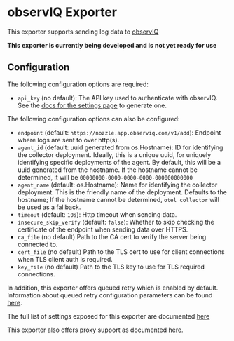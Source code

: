 # observIQ Exporter

This exporter supports sending log data to [observIQ](https://observiq.com/)

**This exporter is currently being developed and is not yet ready for use**

## Configuration

The following configuration options are required:

- `api_key` (no default): The API key used to authenticate with observIQ. See the [docs for the settings page](https://docs.observiq.com/docs/overview#settings-page) to generate one.

The following configuration options can also be configured:

- `endpoint` (default: `https://nozzle.app.observiq.com/v1/add`): Endpoint where logs are sent to over http(s).
- `agent_id` (default: uuid generated from os.Hostname): ID for identifying the collector deployment. Ideally, this is a unique uuid, for uniquely identifying specific deployments of the agent. By default, this will be a uuid generated from the hostname. If the hostname cannot be determined, it will be `00000000-0000-0000-0000-000000000000`
- `agent_name` (default: os.Hostname): Name for identifying the collector deployment. This is the friendly name of the deployment. Defaults to the hostname; If the hostname cannot be determined, `otel collector` will be used as a fallback.
- `timeout` (default: `10s`): Http timeout when sending data.
- `insecure_skip_verify` (default: `false`): Whether to skip checking the certificate of the endpoint when sending data over HTTPS.
- `ca_file` (no default) Path to the CA cert to verify the server being connected to.
- `cert_file` (no default) Path to the TLS cert to use for client connections when TLS client auth is required.
- `key_file` (no default) Path to the TLS key to use for TLS required connections.

In addition, this exporter offers queued retry which is enabled by default.
Information about queued retry configuration parameters can be found
[here](https://github.com/open-telemetry/opentelemetry-collector/blob/main/exporter/exporterhelper/README.md).

The full list of settings exposed for this exporter are documented [here](config.go)

This exporter also offers proxy support as documented
[here](https://github.com/open-telemetry/opentelemetry-collector/tree/main/exporter#proxy-support).